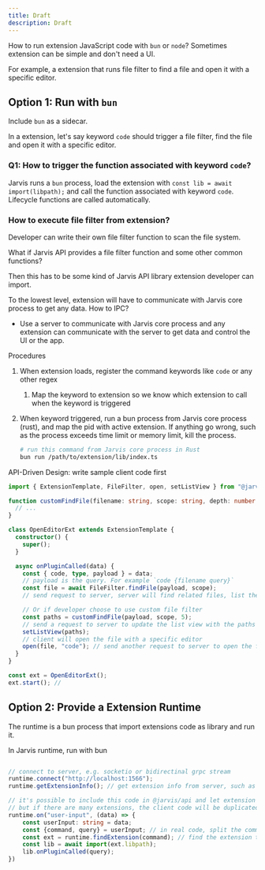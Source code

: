 ```yaml
---
title: Draft
description: Draft
---
```


How to run extension JavaScript code with `bun` or `node`? Sometimes extension can be simple and don't need a UI.

For example, a extension that runs file filter to find a file and open it with a specific editor.

## Option 1: Run with `bun`

Include `bun` as a sidecar.

In a extension, let's say keyword `code` should trigger a file filter, find the file and open it with a specific editor.

### Q1: How to trigger the function associated with keyword `code`?

Jarvis runs a `bun` process, load the extension with `const lib = await import(libpath);` and call the function associated with keyword `code`. Lifecycle functions are called automatically.

### How to execute file filter from extension?

Developer can write their own file filter function to scan the file system.

What if Jarvis API provides a file filter function and some other common functions?

Then this has to be some kind of Jarvis API library extension developer can import.

To the lowest level, extension will have to communicate with Jarvis core process to get any data. How to IPC?

- Use a server to communicate with Jarvis core process and any extension can communicate with the server to get data and control the UI or the app.

Procedures

1. When extension loads, register the command keywords like `code` or any other regex
   1. Map the keyword to extension so we know which extension to call when the keyword is triggered
2. When keyword triggered, run a bun process from Jarvis core process (rust), and map the pid with active extension. If anything go wrong, such as the process exceeds time limit or memory limit, kill the process.

   ```bash
   # run this command from Jarvis core process in Rust
   bun run /path/to/extension/lib/index.ts
   ```

API-Driven Design: write sample client code first

```ts title="extension/lib/index.js"
import { ExtensionTemplate, FileFilter, open, setListView } from "@jarvis/api";

function customFindFile(filename: string, scope: string, depth: number = 5) {
  // ...
}

class OpenEditorExt extends ExtensionTemplate {
  constructor() {
    super();
  }

  async onPluginCalled(data) {
    const { code, type, payload } = data;
    // payload is the query. For example `code {filename query}`
    const file = await FileFilter.findFile(payload, scope);
    // send request to server, server will find related files, list them, when user select a file from list view, server will send the file path to the client

    // Or if developer choose to use custom file filter
    const paths = customFindFile(payload, scope, 5);
    // send a request to server to update the list view with the paths
    setListView(paths);
    // client will open the file with a specific editor
    open(file, "code"); // send another request to server to open the file with a specific app
  }
}

const ext = OpenEditorExt();
ext.start(); // 
```

## Option 2: Provide a Extension Runtime

The runtime is a bun process that import extensions code as library and run it.

In Jarvis runtime, run with bun

```ts

// connect to server, e.g. socketio or bidirectinal grpc stream
runtime.connect("http://localhost:1566");
runtime.getExtensionInfo(); // get extension info from server, such as command keywords, etc.

// it's possible to include this code in @jarvis/api and let extension run this client to connect with server
// but if there are many extensions, the client code will be duplicated in each extension (e.g. socketio client lib duplicated many times)
runtime.on("user-input", (data) => {
    const userInput: string = data; 
    const {command, query} = userInput; // in real code, split the command and query, command is the first word (trigger word), query is the rest
    const ext = runtime.findExtension(command); // find the extension that has the command
    const lib = await import(ext.libpath);
    lib.onPluginCalled(query);
})
```
